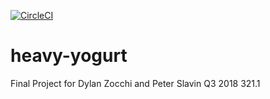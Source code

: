 [![CircleCI](https://circleci.com/gh/DylanZocchi/heavy-yogurt.svg?style=svg)](https://circleci.com/gh/DylanZocchi/heavy-yogurt)
# heavy-yogurt

Final Project for Dylan Zocchi and Peter Slavin Q3 2018 321.1
